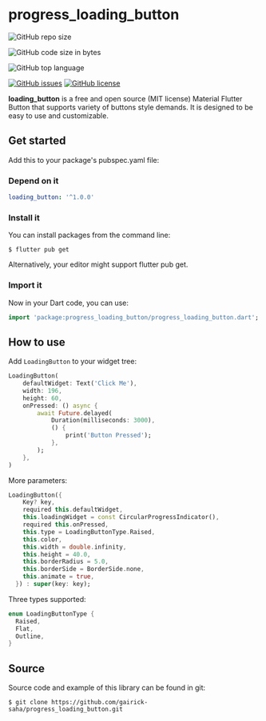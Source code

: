 # progress_loading_button

![GitHub repo size](https://img.shields.io/github/repo-size/gairick-saha/progress_loading_button.svg)

![GitHub code size in bytes](https://img.shields.io/github/languages/code-size/gairick-saha/progress_loading_button.svg)

![GitHub top language](https://img.shields.io/github/languages/top/gairick-saha/progress_loading_button.svg)

[![GitHub issues](https://img.shields.io/github/issues/gairick-saha/progress_loading_button.svg)](https://github.com/gairick-saha/progress_loading_button/issues)
[![GitHub license](https://img.shields.io/github/license/gairick-saha/progress_loading_button.svg)](https://github.com/gairick-saha/progress_loading_button/blob/master/LICENSE)

**loading_button** is a free and open source (MIT license) Material Flutter Button that supports variety of buttons style demands. It is designed to be easy to use and customizable.

## Get started

Add this to your package's pubspec.yaml file:

### **Depend on it**

```yaml
loading_button: '^1.0.0'
```

### **Install it**

You can install packages from the command line:

```
$ flutter pub get
```

Alternatively, your editor might support flutter pub get.

### **Import it**

Now in your Dart code, you can use:

```dart
import 'package:progress_loading_button/progress_loading_button.dart';

```

## How to use

Add `LoadingButton` to your widget tree:

```dart
LoadingButton(
    defaultWidget: Text('Click Me'),
    width: 196,
    height: 60,
    onPressed: () async {
        await Future.delayed(
            Duration(milliseconds: 3000),
            () {
                print('Button Pressed');
            },
        );
    },
)
```

More parameters:

```dart
LoadingButton({
    Key? key,
    required this.defaultWidget,
    this.loadingWidget = const CircularProgressIndicator(),
    required this.onPressed,
    this.type = LoadingButtonType.Raised,
    this.color,
    this.width = double.infinity,
    this.height = 40.0,
    this.borderRadius = 5.0,
    this.borderSide = BorderSide.none,
    this.animate = true,
  }) : super(key: key);
```

Three types supported:

```dart
enum LoadingButtonType {
  Raised,
  Flat,
  Outline,
}
```

## Source

Source code and example of this library can be found in git:

```
$ git clone https://github.com/gairick-saha/progress_loading_button.git
```
